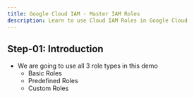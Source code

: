 ```yaml
---
title: Google Cloud IAM - Master IAM Roles
description: Learn to use Cloud IAM Roles in Google Cloud
---
```


## Step-01: Introduction
- We are going to use all 3 role types in this demo
  - Basic Roles
  - Predefined Roles
  - Custom Roles

